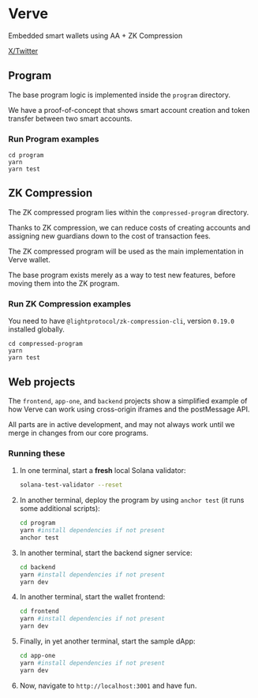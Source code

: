 # Verve

Embedded smart wallets using AA + ZK Compression

[X/Twitter](https://x.com/verve_wallet)

## Program

The base program logic is implemented inside the `program` directory.

We have a proof-of-concept that shows smart account creation and token transfer between two smart accounts.

### Run Program examples

```
cd program
yarn
yarn test
```

## ZK Compression

The ZK compressed program lies within the `compressed-program` directory.

Thanks to ZK compression, we can reduce costs of creating accounts and assigning new guardians down to the cost of transaction fees.

The ZK compressed program will be used as the main implementation in Verve wallet.

The base program exists merely as a way to test new features, before moving them into the ZK program.

### Run ZK Compression examples

You need to have `@lightprotocol/zk-compression-cli`, version `0.19.0` installed globally.

```
cd compressed-program
yarn
yarn test
```

## Web projects

The `frontend`, `app-one`, and `backend` projects show a simplified example of how Verve can work using cross-origin iframes and the postMessage API.

All parts are in active development, and may not always work until we merge in changes from our core programs.

### Running these

1. In one terminal, start a **fresh** local Solana validator:
   ```sh
   solana-test-validator --reset
   ```

2. In another terminal, deploy the program by using `anchor test` (it runs some additional scripts):
   ```sh
   cd program
   yarn #install dependencies if not present
   anchor test
   ```

3. In another terminal, start the backend signer service:
   ```sh
   cd backend
   yarn #install dependencies if not present
   yarn dev
   ```

4. In another terminal, start the wallet frontend:
   ```sh
   cd frontend
   yarn #install dependencies if not present
   yarn dev
   ```

5. Finally, in yet another terminal, start the sample dApp:
   ```sh
   cd app-one
   yarn #install dependencies if not present
   yarn dev
   ```

6. Now, navigate to `http://localhost:3001` and have fun.